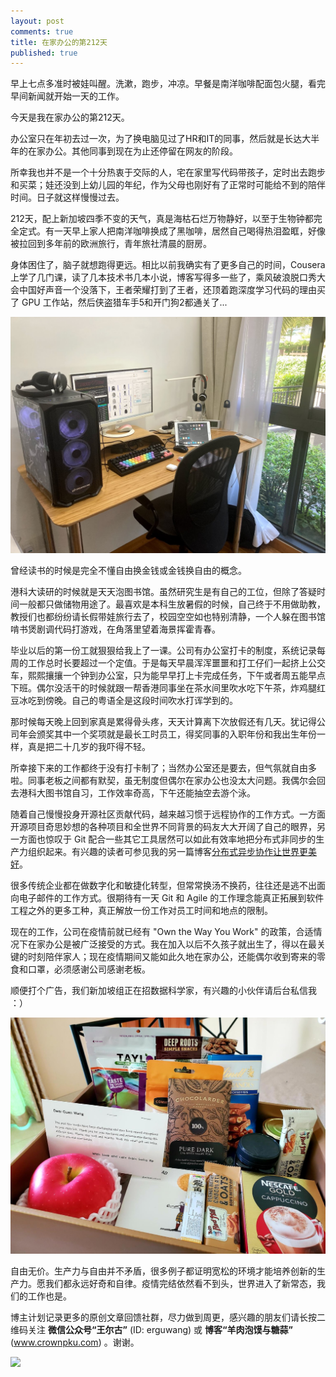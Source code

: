 ```yaml
---
layout: post
comments: true
title: 在家办公的第212天
published: true
---
```


早上七点多准时被娃叫醒。洗漱，跑步，冲凉。早餐是南洋咖啡配面包火腿，看完早间新闻就开始一天的工作。

今天是我在家办公的第212天。

办公室只在年初去过一次，为了换电脑见过了HR和IT的同事，然后就是长达大半年的在家办公。其他同事到现在为止还停留在网友的阶段。

所幸我也并不是一个十分热衷于交际的人，宅在家里写代码带孩子，定时出去跑步和买菜；娃还没到上幼儿园的年纪，作为父母也刚好有了正常时可能给不到的陪伴时间。日子就这样慢慢过去。

212天，配上新加坡四季不变的天气，真是海枯石烂万物静好，以至于生物钟都完全定式。有一天早上家人把南洋咖啡换成了黑咖啡，居然自己喝得热泪盈眶，好像被拉回到多年前的欧洲旅行，青年旅社清晨的厨房。

身体困住了，脑子就想跑得更远。相比以前我确实有了更多自己的时间，Cousera 上学了几门课，读了几本技术书几本小说，博客写得多一些了，乘风破浪脱口秀大会中国好声音一个没落下，王者荣耀打到了王者，还顶着跑深度学习代码的理由买了 GPU 工作站，然后侠盗猎车手5和开门狗2都通关了...

![](/images/202008/4.jpg)

曾经读书的时候是完全不懂自由换金钱或金钱换自由的概念。

港科大读研的时候就是天天泡图书馆。虽然研究生是有自己的工位，但除了答疑时间一般都只做储物用途了。最喜欢是本科生放暑假的时候，自己终于不用做助教，教授们也都纷纷请长假带娃旅行去了，校园空空如也特别清静，一个人躲在图书馆啃书煲剧调代码打游戏，在角落里望着海景挥霍青春。

毕业以后的第一份工就狠狠给我上了一课。公司有办公室打卡的制度，系统记录每周的工作总时长要超过一个定值。于是每天早晨浑浑噩噩和打工仔们一起挤上公交车，熙熙攘攘一个钟到办公室，只为能早早打上卡完成任务，下午或者周五能早点下班。偶尔没活干的时候就跟一帮香港同事坐在茶水间里吹水吃下午茶，炸鸡腿红豆冰吃到傍晚。自己的粤语全是这段时间吹水打诨学到的。

那时候每天晚上回到家真是累得骨头疼，天天计算离下次放假还有几天。犹记得公司年会颁奖其中一个奖项就是最长工时员工，得奖同事的入职年份和我出生年份一样，真是把二十几岁的我吓得不轻。

所幸接下来的工作都终于没有打卡制了；当然办公室还是要去，但气氛就自由多啦。同事老板之间都有默契，虽无制度但偶尔在家办公也没太大问题。我偶尔会回去港科大图书馆自习，工作效率奇高，下午还能抽空去游个泳。

随着自己慢慢投身开源社区贡献代码，越来越习惯于远程协作的工作方式。一方面开源项目奇思妙想的各种项目和全世界不同背景的码友大大开阔了自己的眼界，另一方面也惊叹于 Git 配合一些其它工具居然可以如此有效率地把分布式非同步的生产力组织起来。有兴趣的读者可参见我的另一篇博客[分布式异步协作让世界更美好](http://www.crownpku.com/2017/11/28/%E5%88%86%E5%B8%83%E5%BC%8F%E5%BC%82%E6%AD%A5%E5%8D%8F%E4%BD%9C%E8%AE%A9%E4%B8%96%E7%95%8C%E6%9B%B4%E7%BE%8E%E5%A5%BD.html)。

很多传统企业都在做数字化和敏捷化转型，但常常换汤不换药，往往还是逃不出面向电子邮件的工作方式。很期待有一天 Git 和 Agile 的工作理念能真正拓展到软件工程之外的更多工种，真正解放一份工作对员工时间和地点的限制。

现在的工作，公司在疫情前就已经有 "Own the Way You Work" 的政策，合适情况下在家办公是被广泛接受的方式。我在加入以后不久孩子就出生了，得以在最关键的时刻陪伴家人；现在疫情期间又能如此久地在家办公，还能偶尔收到寄来的零食和口罩，必须感谢公司感谢老板。

顺便打个广告，我们新加坡组正在招数据科学家，有兴趣的小伙伴请后台私信我 ：）

![](/images/202008/5.jpg)

自由无价。生产力与自由并不矛盾，很多例子都证明宽松的环境才能培养创新的生产力。愿我们都永远好奇和自律。疫情完结依然看不到头，世界进入了新常态，我们的工作也是。

博主计划记录更多的原创文章回馈社群，尽力做到周更，感兴趣的朋友们请长按二维码关注 **微信公众号“王尔古”** (ID: erguwang) 或 **博客“羊肉泡馍与糖蒜”** (www.crownpku.com) 。谢谢。

![](/images/dashang/gongzhonghao.jpg)
